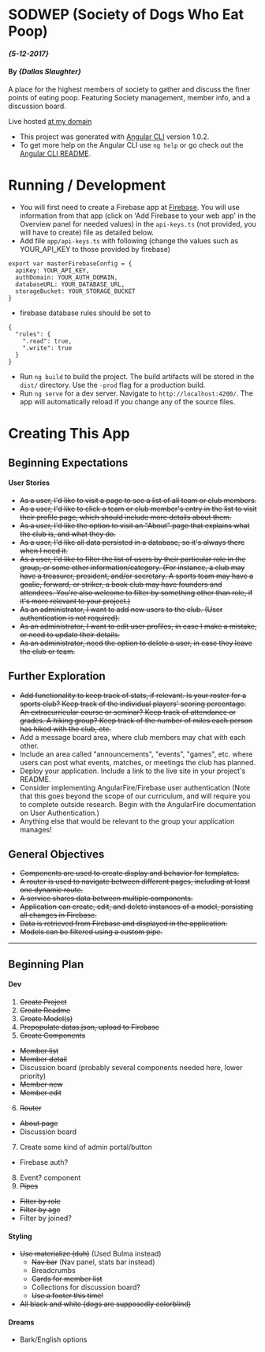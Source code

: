# SODWEP (Society of Dogs Who Eat Poop)

#### _{5-12-2017}_

#### By _**{Dallas Slaughter}**_

A place for the highest members of society to gather and discuss the finer points of eating poop. Featuring Society management, member info, and a discussion board.

Live hosted [at my domain](http://40two.net/sodwep)

* This project was generated with [Angular CLI](https://github.com/angular/angular-cli) version 1.0.2.
* To get more help on the Angular CLI use `ng help` or go check out the [Angular CLI README](https://github.com/angular/angular-cli/blob/master/README.md).

Running / Development
======

* You will first need to create a Firebase app at [Firebase](https://firebase.google.com). You will use information from that app (click on 'Add Firebase to your web app' in the Overview panel for needed values) in the `api-keys.ts` (not provided, you will have to create) file as detailed below.
* Add file `app/api-keys.ts` with following (change the values such as YOUR_API_KEY to those provided by firebase)
```
export var masterFirebaseConfig = {
  apiKey: YOUR_API_KEY,
  authDomain: YOUR_AUTH_DOMAIN,
  databaseURL: YOUR_DATABASE_URL,
  storageBucket: YOUR_STORAGE_BUCKET
}
```

* firebase database rules should be set to
```
{
  "rules": {
    ".read": true,
    ".write": true
  }
}
```

* Run `ng build` to build the project. The build artifacts will be stored in the `dist/` directory. Use the `-prod` flag for a production build.
* Run `ng serve` for a dev server. Navigate to `http://localhost:4200/`. The app will automatically reload if you change any of the source files.


Creating This App
======

Beginning Expectations
------

#### User Stories
* ~~As a user, I'd like to visit a page to see a list of all team or club members.~~
* ~~As a user, I'd like to click a team or club member's entry in the list to visit their profile page, which should include more details about them.~~
* ~~As a user, I'd like the option to visit an "About" page that explains what the club is, and what they do.~~
* ~~As a user, I'd like all data persisted in a database, so it's always there when I need it.~~
* ~~As a user, I'd like to filter the list of users by their particular role in the group, or some other information/category. (For instance, a club may have a treasurer, president, and/or secretary. A sports team may have a goalie, forward, or striker, a book club may have founders and attendees. You're also welcome to filter by something other than role, if it's more relevant to your project.)~~
* ~~As an administrator, I want to add new users to the club. (User authentication is not required).~~
* ~~As an administrator, I want to edit user profiles, in case I make a mistake, or need to update their details.~~
* ~~As an administrator, need the option to delete a user, in case they leave the club or team.~~

Further Exploration
------
* ~~Add functionality to keep track of stats, if relevant. Is your roster for a sports club? Keep track of the individual players' scoring percentage. An extracurricular course or seminar? Keep track of attendance or grades. A hiking group? Keep track of the number of miles each person has hiked with the club, etc.~~
* Add a message board area, where club members may chat with each other.
* Include an area called "announcements", "events", "games", etc. where users can post what events, matches, or meetings the club has planned.
* Deploy your application. Include a link to the live site in your project's README.
* Consider implementing AngularFire/Firebase user authentication (Note that this goes beyond the scope of our curriculum, and will require you to complete outside research. Begin with the AngularFire documentation on User Authentication.)
* Anything else that would be relevant to the group your application manages!

General Objectives
------
* ~~Components are used to create display and behavior for templates.~~
* ~~A router is used to navigate between different pages, including at least one dynamic route.~~
* ~~A service shares data between multiple components.~~
* ~~Application can create, edit, and delete instances of a model, persisting all changes in Firebase.~~
* ~~Data is retrieved from Firebase and displayed in the application.~~
* ~~Models can be filtered using a custom pipe.~~

---

## Beginning Plan

#### Dev
1. ~~Create Project~~
2. ~~Create Readme~~
3. ~~Create Model(s)~~
4. ~~Prepopulate datas.json, upload to Firebase~~
5. ~~Create Components~~
  * ~~Member list~~
  * ~~Member detail~~
  * Discussion board (probably several components needed here, lower priority)
  * ~~Member new~~
  * ~~Member edit~~
6. ~~Router~~
  * ~~About page~~
  * Discussion board
7. Create some kind of admin portal/button
  * Firebase auth?
8. Event? component
9. ~~Pipes~~
  * ~~Filter by role~~
  * ~~Filter by age~~
  * Filter by joined?

#### Styling
* ~~Use materialize (duh)~~ (Used Bulma instead)
  * ~~Nav bar~~ (Nav panel, stats bar instead)
  * Breadcrumbs
  * ~~Cards for member list~~
  * Collections for discussion board?
  * ~~Use a footer this time!~~
* ~~All black and white (dogs are supposedly colorblind)~~


#### Dreams
* Bark/English options
